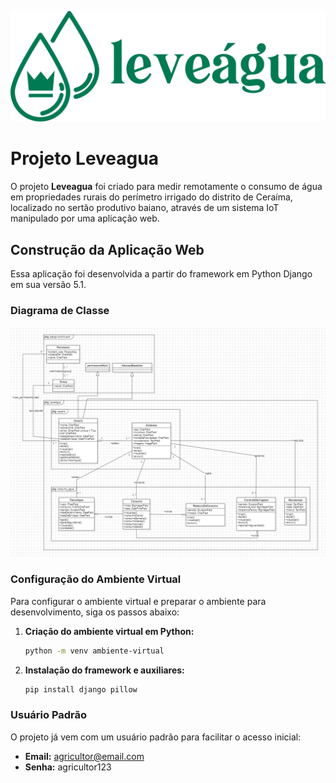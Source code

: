 ![Diagrama de Classe](z_docs/imagens/logo.png)

# Projeto Leveagua

O projeto **Leveagua** foi criado para medir remotamente o consumo de água em propriedades rurais do perímetro irrigado do distrito de Ceraíma, localizado no sertão produtivo baiano, através de um sistema IoT manipulado por uma aplicação web.

## Construção da Aplicação Web

Essa aplicação foi desenvolvida a partir do framework em Python Django em sua versão 5.1.

### Diagrama de Classe

![Diagrama de Classe](z_docs/imagens/diagramas/diagramaDeClasse.png)

### Configuração do Ambiente Virtual

Para configurar o ambiente virtual e preparar o ambiente para desenvolvimento, siga os passos abaixo:

1. **Criação do ambiente virtual em Python:**

   ```bash
   python -m venv ambiente-virtual

2. **Instalação do framework e auxiliares:**

    ```bash
    pip install django pillow

### Usuário Padrão

O projeto já vem com um usuário padrão para facilitar o acesso inicial:

- **Email:** agricultor@email.com
- **Senha:** agricultor123
